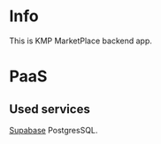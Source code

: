 # Info

This is KMP MarketPlace backend app.

# PaaS

## Used services

[Supabase](https://supabase.com/dashboard/project/ulwhvgtkewyxpcubqfjq) PostgresSQL.